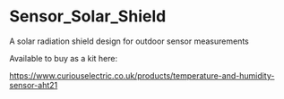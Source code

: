 # Sensor_Solar_Shield
A solar radiation shield design for outdoor sensor measurements

Available to buy as a kit here:

https://www.curiouselectric.co.uk/products/temperature-and-humidity-sensor-aht21
